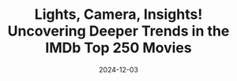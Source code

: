 ---
layout: post
title:  "Lights, Camera, Insights! Uncovering Deeper Trends in the IMDb Top 250 Movies"
date: 2024-12-03
description: This blog post dives deeper into the IMDb Top 250 Movies, uncovering trends and correlations between genres, awards, ratings, and box office through data-driven analysis and interactive visualizations. Explore the defining features of highly-rated movies and gain fresh perspectives on cinematic excellence!
image: "/assets/img/imdbtop250movies.webp"
display_image: false
---
